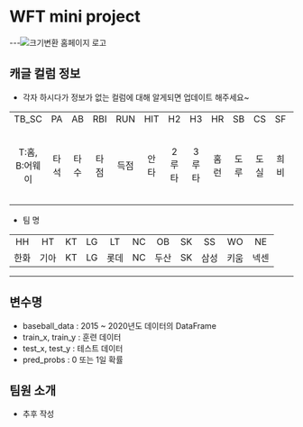 # WFT mini project
---![크기변환 홈페이지 로고](https://user-images.githubusercontent.com/129164497/228782096-bb6891f5-d34a-413f-aaef-8eca47f41310.png)

## 캐글 컬럼 정보
- 각자 하시다가 정보가 없는 컬럼에 대해 알게되면 업데이트 해주세요~
<table>
  <tbody>
    <tr>
      <td align="center">TB_SC</td>  
      <td align="center">PA</td>
      <td align="center">AB</td>
      <td align="center">RBI</td>
      <td align="center">RUN</td>
      <td align="center">HIT</td>
      <td align="center">H2</td>
      <td align="center">H3</td>
      <td align="center">HR</td>
      <td align="center">SB</td>
      <td align="center">CS</td>
      <td align="center">SF</td>
      <td align="center">BB</td>
      <td align="center">HP</td>
      <td align="center">KK</td>
      <td align="center">GD</td>
      <td align="center">LOB</td>         
      <td align="center">OBP</td>
      <td align="center">OOO</td>
      <td align="center">win</td>
     <tr/>
      <td align="center">T:홈, B:어웨이</td>
      <td align="center">타석</td>
      <td align="center">타수</td>
      <td align="center">타점</td>
      <td align="center">득점</td>
      <td align="center">안타</td>
      <td align="center">2루타</td>
      <td align="center">3루타</td>
      <td align="center">홈런</td>
      <td align="center">도루</td>
      <td align="center">도실</td>
      <td align="center">희비</td>
      <td align="center">볼넷</td>
      <td align="center">홀드포인트</td>
      <td align="center">삼진</td>
      <td align="center">병살</td>
      <td align="center">잔루율</td>   
      <td align="center">출루율</td>
      <td align="center">타율</td>
      <td align="center">0:패, 1:승, 0.5:무</td>
    </tr>
  </tbody>
</table>


- 팀 명
<table>
  <tbody>
    <tr>
      <td align="center">HH</td>
      <td align="center">HT</td>
      <td align="center">KT</td>
      <td align="center">LG</td>
      <td align="center">LT</td>
      <td align="center">NC</td>
      <td align="center">OB</td>
      <td align="center">SK</td>
      <td align="center">SS</td>
      <td align="center">WO</td>
      <td align="center">NE</td>
     <tr/>
      <td align="center">한화</td>
      <td align="center">기아</td>
      <td align="center">KT</td>
      <td align="center">LG</td>
      <td align="center">롯데</td>
      <td align="center">NC</td>
      <td align="center">두산</td>
      <td align="center">SK</td>
      <td align="center">삼성</td>
      <td align="center">키움</td>
      <td align="center">넥센</td>
    </tr>
  </tbody>
</table>


---


## 변수명
- baseball_data : 2015 ~ 2020년도 데이터의 DataFrame
- train_x, train_y : 훈련 데이터
- test_x, test_y : 테스트 데이터
- pred_probs : 0 또는 1일 확률


## 팀원 소개
- 추후 작성 

